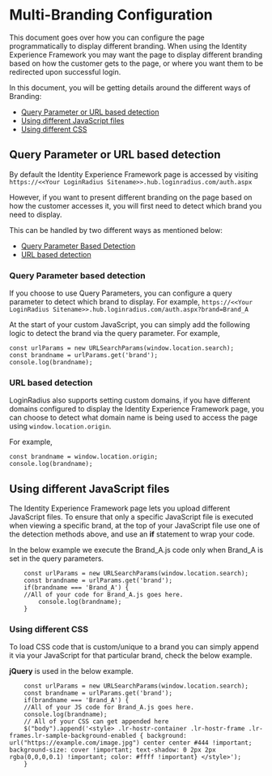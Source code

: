 # Multi-Branding Configuration

This document goes over how you can configure the page programmatically to display different branding. When using the Identity Experience Framework you may want the page to display different branding based on how the customer gets to the page, or where you want them to be redirected upon successful login. 

In this document, you will be getting details around the different ways of Branding:

- [Query Parameter or URL based detection](#queryparameterbaseddetection1)
- [Using different JavaScript files](#usingdifferentjavascriptfiles3)
- [Using different CSS](#usingdifferentcss4)

## Query Parameter or URL based detection

By default the Identity Experience Framework page is accessed by visiting `https://<<Your LoginRadius Sitename>>.hub.loginradius.com/auth.aspx`

However, if you want to present different branding on the page based on how the customer accesses it, you will first need to detect which brand you need to display.

This can be handled by two different ways as mentioned below:
- [Query Parameter Based Detection](#queryparameterbaseddetection1)
- [URL based detection](#urlbaseddetection2)

### Query Parameter based detection
If you choose to use Query Parameters, you can configure a query parameter to detect which brand to display. For example, `https://<<Your LoginRadius Sitename>>.hub.loginradius.com/auth.aspx?brand=Brand_A`

At the start of your custom JavaScript, you can simply add the following logic to detect the brand via the query parameter.
 For example,

    const urlParams = new URLSearchParams(window.location.search);
    const brandname = urlParams.get('brand');
    console.log(brandname);

### URL based detection
LoginRadius also supports setting custom domains, if you have different domains configured to display the Identity Experience Framework page, you can choose to detect what domain name is being used to access the page using `window.location.origin`.

For example,

    const brandname = window.location.origin;
    console.log(brandname);

## Using different JavaScript files
The Identity Experience Framework page lets you upload different JavaScript files. To ensure that only a specific JavaScript file is executed when viewing a specific brand, at the top of your JavaScript file use one of the detection methods above, and use an **if** statement to wrap your code.

In the below example we execute the Brand_A.js code only when Brand_A is set in the query parameters.

```
    const urlParams = new URLSearchParams(window.location.search);
    const brandname = urlParams.get('brand');
    if(brandname === 'Brand_A') {
    //All of your code for Brand_A.js goes here.
        console.log(brandname);
    }
```

### Using different CSS

To load CSS code that is custom/unique to a brand you can simply append it via your JavaScript for that particular brand, check the below example.

**jQuery** is used in the below example.

```
    const urlParams = new URLSearchParams(window.location.search);
    const brandname = urlParams.get('brand');
    if(brandname === 'Brand_A') {
    //All of your JS code for Brand_A.js goes here.
    console.log(brandname);
    // All of your CSS can get appended here
    $("body").append('<style> .lr-hostr-container .lr-hostr-frame .lr-frames.lr-sample-background-enabled { background: url("https://example.com/image.jpg") center center #444 !important; background-size: cover !important; text-shadow: 0 2px 2px rgba(0,0,0,0.1) !important; color: #ffff !important} </style>');
    }
```





